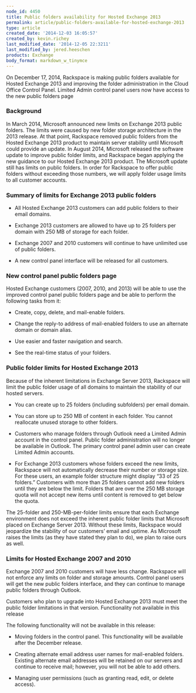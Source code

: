 ```yaml
---
node_id: 4450
title: Public folders availability for Hosted Exchange 2013
permalink: article/public-folders-available-for-hosted-exchange-2013
type: article
created_date: '2014-12-03 16:05:57'
created_by: kevin.richey
last_modified_date: '2014-12-05 22:3211'
last_modified_by: jered.heeschen
products: Exchange
body_format: markdown_w_tinymce
---
```


On December 17, 2014, Rackspace is making public folders available for Hosted Exchange 2013 and improving the folder administration in the Cloud Office Control Panel. Limited Admin control panel users now have access to the new public folders page

### Background

In March 2014, Microsoft announced new limits on Exchange 2013 public folders. The limits were caused by new folder storage architecture in the 2013 release. At that point, Rackspace removed public folders from the Hosted Exchange 2013 product to maintain server stability until Microsoft could provide an update. In August 2014, Microsoft released the software update to improve public folder limits, and Rackspace began applying the new guidance to our Hosted Exchange 2013 product. The Microsoft update still has limits on public folders. In order for Rackspace to offer public folders without exceeding those numbers, we will apply folder usage limits to all customer accounts.

### Summary of limits for Exchange 2013 public folders

- All Hosted Exchange 2013 customers can add public folders to their email domains.

- Exchange 2013 customers are allowed to have up to 25 folders per domain with 250 MB of storage for each folder.

- Exchange 2007 and 2010 customers will continue to have unlimited use of public folders.

- A new control panel interface will be released for all customers.

### New control panel public folders page

Hosted Exchange customers (2007, 2010, and 2013) will be able to use the improved control panel public folders page and be able to perform the following tasks from it:

- Create, copy, delete, and mail-enable folders.

- Change the reply-to address of mail-enabled folders to use an alternate domain or domain alias.

- Use easier and faster navigation and search.

- See the real-time status of your folders. 

### Public folder limits for Hosted Exchange 2013

Because of the inherent limitations in Exchange Server 2013, Rackspace will limit the public folder usage of all domains to maintain the stability of our hosted servers.

- You can create up to 25 folders (including subfolders) per email domain.

- You can store up to 250 MB of content in each folder. You cannot reallocate unused storage to other folders.

- Customers who manage folders through Outlook need a Limited Admin account in the control panel. Public folder administration will no longer be available in Outlook. The primary control panel admin user can create Limited Admin accounts.

- For Exchange 2013 customers whose folders exceed the new limits, Rackspace will not automatically decrease their number or storage size. For these users, an example folder structure might display “33 of 25 folders.” Customers with more than 25 folders cannot add new folders until they are below the limit. Folders that are over the 250 MB storage quota will not accept new items until content is removed to get below the quota.

The 25-folder and 250-MB-per-folder limits ensure that each Exchange environment does not exceed the inherent public folder limits that Microsoft placed on Exchange Server 2013. Without these limits, Rackspace would jeopardize the stability of our customers’ email and uptime. As Microsoft raises the limits (as they have stated they plan to do), we plan to raise ours as well.

### Limits for Hosted Exchange 2007 and 2010

Exchange 2007 and 2010 customers will have less change. Rackspace will not enforce any limits on folder and storage amounts. Control panel users will get the new public folders interface, and they can continue to manage public folders through Outlook.

Customers who plan to upgrade into Hosted Exchange 2013 must meet the public folder limitations in that version.
Functionality not available in this release

The following functionality will not be available in this release:

- Moving folders in the control panel. This functionality will be available after the December release.

- Creating alternate email address user names for mail-enabled folders. Existing alternate email addresses will be retained on our servers and continue to receive mail; however, you will not be able to add others.

- Managing user permissions (such as granting read, edit, or delete access).
